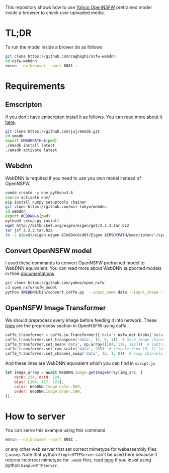 This repository shows how to use [Yahoo OpenNSFW](https://github.com/yahoo/open_nsfw) pretrained model inside a browser to check user uploaded media.
# TL;DR
To run the model inside a brower do as follows
```bash
git clone https://github.com/zaghaghi/nsfw-webdnn
cd nsfw-webdnn
emrun --no_browser --port 8081 .
```

# Requirements
## Emscripten
If you don't have emscripten install it as follows. You can read more about it [here](https://webassembly.org/getting-started/developers-guide/).
```bash
git clone https://github.com/juj/emsdk.git
cd emsdk
export EMSDKPATH=$(pwd)
./emsdk install latest
./emsdk activate latest
```
## Webdnn
WebDNN is required if you need to use you own model instead of OpenNSFW.
```bash
conda create -p env python=3.6
source activate env/
pip install numpy setuptools chainer
git clone https://github.com/mil-tokyo/webdnn
cd webdnn
export WEBDNN=$(pwd)
python3 setup.py install
wget http://bitbucket.org/eigen/eigen/get/3.3.3.tar.bz2
tar jxf 3.3.3.tar.bz2
ln -s $(pwd)/eigen-eigen-67e894c6cd8f/Eigen $EMSDKPATH/emscripten/*/system/local/include
```
## Convert OpenNSFW model
I used these commands to convert OpenNSFW pretrained model to WebDNN equivalent. You can read more about WebDNN supported models in their [documentations](https://mil-tokyo.github.io/webdnn/docs/)
```bash
git clone https://github.com/yahoo/open_nsfw
cd open_nsfw/nsfw_model
python $WEBDNN/bin/convert_caffe.py  --input_name data --input_shape '(1,3,224,224)' --output_names fc_nsfw --out output resnet_50_1by2_nsfw.caffemodel
```

## OpenNSFW Image Transformer
We should preprocess every image before feeding it into network. These [lines](https://github.com/yahoo/open_nsfw/blob/a4e13931465f4380742545932657eeea0a10aa48/classify_nsfw.py#L111) are the preprocess section in OpenNSFW using caffe.
```python
caffe_transformer = caffe.io.Transformer({'data': nsfw_net.blobs['data'].data.shape})
caffe_transformer.set_transpose('data', (2, 0, 1))  # move image channels to outermost
caffe_transformer.set_mean('data', np.array([104, 117, 123]))  # subtract the dataset-mean value in each channel
caffe_transformer.set_raw_scale('data', 255)  # rescale from [0, 1] to [0, 255]
caffe_transformer.set_channel_swap('data', (2, 1, 0))  # swap channels from RGB to BGR
```
And these lines are WebDNN equivalent which you can find in `script.js`
```javascript
let image_array = await WebDNN.Image.getImageArray(img_src, {
    dstW: 224, dstH: 224,
    bias: [104, 117, 123],
    color: WebDNN.Image.Color.BGR,
    order: WebDNN.Image.Order.CHW,
});
```

# How to server
You can serve this example using this command
```bash
emrun --no_browser --port 8081 .
```
or any other web server that set correct mimetype for webassembly files (`.wasm`). Note that python `SimpleHTTPServer` can't be used here because it returns incorrect mimetype for `.wasm` files, read [here](https://curiousprog.com/2018/10/08/serving-webassembly-files-with-a-development-web-server/) if you insist using python `SimpleHTTPServer`.

